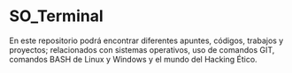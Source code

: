 # SO_Terminal
En este repositorio podrá encontrar diferentes apuntes, códigos, trabajos y proyectos; relacionados con sistemas operativos, uso de comandos GIT, comandos BASH de Linux y Windows y el mundo del Hacking Ético.
